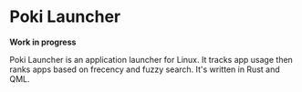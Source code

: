 # Poki Launcher

**Work in progress**

Poki Launcher is an application launcher for Linux.  It tracks app usage then ranks apps based on frecency and fuzzy search.
It's written in Rust and QML.
